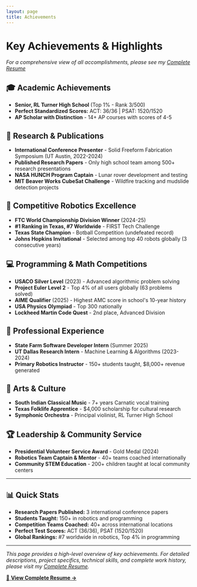 ```yaml
---
layout: page
title: Achievements
---
```


# Key Achievements & Highlights

*For a comprehensive view of all accomplishments, please see my [Complete Resume](summary.md)*

## 🎓 Academic Achievements
- **Senior, RL Turner High School** (Top 1% - Rank 3/500)
- **Perfect Standardized Scores:** ACT: 36/36 | PSAT: 1520/1520
- **AP Scholar with Distinction** - 14+ AP courses with scores of 4-5

## 🔬 Research & Publications
- **International Conference Presenter** - Solid Freeform Fabrication Symposium (UT Austin, 2022-2024)
- **Published Research Papers** - Only high school team among 500+ research presentations
- **NASA HUNCH Program Captain** - Lunar rover development and testing
- **MIT Beaver Works CubeSat Challenge** - Wildfire tracking and mudslide detection projects

## 🤖 Competitive Robotics Excellence
- **FTC World Championship Division Winner** (2024-25)
- **#1 Ranking in Texas, #7 Worldwide** - FIRST Tech Challenge
- **Texas State Champion** - Botball Competition (undefeated record)
- **Johns Hopkins Invitational** - Selected among top 40 robots globally (3 consecutive years)

## 💻 Programming & Math Competitions
- **USACO Silver Level** (2023) - Advanced algorithmic problem solving
- **Project Euler Level 2** - Top 4% of all users globally (63 problems solved)
- **AIME Qualifier** (2025) - Highest AMC score in school's 10-year history
- **USA Physics Olympiad** - Top 300 nationally
- **Lockheed Martin Code Quest** - 2nd place, Advanced Division

## 💼 Professional Experience
- **State Farm Software Developer Intern** (Summer 2025)
- **UT Dallas Research Intern** - Machine Learning & Algorithms (2023-2024)
- **Primary Robotics Instructor** - 150+ students taught, $8,000+ revenue generated

## 🎵 Arts & Culture
- **South Indian Classical Music** - 7+ years Carnatic vocal training
- **Texas Folklife Apprentice** - $4,000 scholarship for cultural research
- **Symphonic Orchestra** - Principal violinist, RL Turner High School

## 🏆 Leadership & Community Service
- **Presidential Volunteer Service Award** - Gold Medal (2024)
- **Robotics Team Captain & Mentor** - 40+ teams coached internationally
- **Community STEM Education** - 200+ children taught at local community centers

---

## 📊 Quick Stats
- **Research Papers Published:** 3 international conference papers
- **Students Taught:** 150+ in robotics and programming
- **Competition Teams Coached:** 40+ across international locations
- **Perfect Test Scores:** ACT (36/36), PSAT (1520/1520)
- **Global Rankings:** #7 worldwide in robotics, Top 4% in programming

---

*This page provides a high-level overview of key achievements. For detailed descriptions, project specifics, technical skills, and complete work history, please visit my [Complete Resume](summary.md).*

[📄 **View Complete Resume →**](summary.md)
